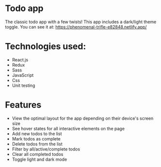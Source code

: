 
#  Todo app

The classic todo app with a few twists! This app includes a dark/light theme toggle.
You can see it at: https://phenomenal-trifle-e82848.netlify.app/



# Technologies used:
	

 - React.js
 - Redux
 - Sass
 - JavaScript
 - Css
 - Unit testing

# Features

-   View the optimal layout for the app depending on their device's screen size
-   See hover states for all interactive elements on the page
-   Add new todos to the list
-   Mark todos as complete
-   Delete todos from the list
-   Filter by all/active/complete todos
-   Clear all completed todos
-   Toggle light and dark mode